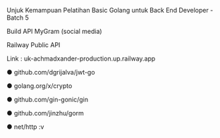 Unjuk Kemampuan Pelatihan Basic Golang untuk Back End Developer - Batch 5

Build API MyGram (social media)


Railway Public API

Link : uk-achmadxander-production.up.railway.app


● github.com/dgrijalva/jwt-go

● golang.org/x/crypto

● github.com/gin-gonic/gin

● github.com/jinzhu/gorm

● net/http :v
